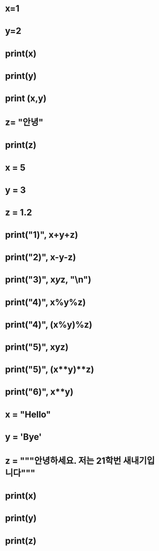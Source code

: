 # x=1
# y=2
# print(x)
# print(y)
# print (x,y)
# z= "안녕"
# print(z)

# x = 5 
# y = 3 
# z = 1.2 
# print("1)", x+y+z) 
# print("2)", x-y-z)
# print("3)", x*y*z, "\n")
# print("4)", x%y%z) 
# print("4)", (x%y)%z)
# print("5)", x**y**z) 
# print("5)", (x**y)**z) 
# print("6)", x**y)

# x = "Hello" 
# y = 'Bye'
# z = """안녕하세요. 저는 21학번 새내기입니다""" 
# print(x)
# print(y)
# print(z)
